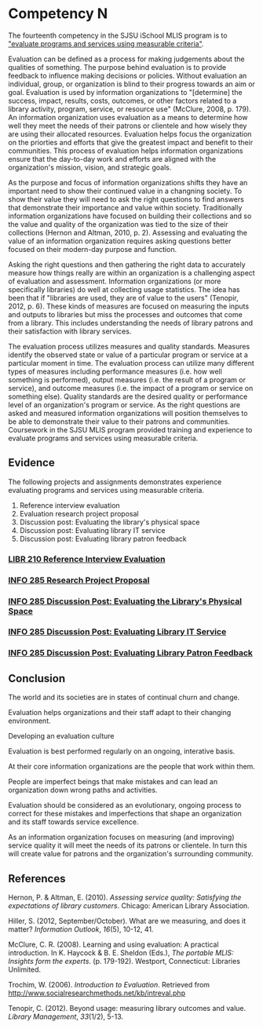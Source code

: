 # Competency N

The fourteenth competency in the SJSU iSchool MLIS program is to ["evaluate programs and services using measurable criteria"](http://ischool.sjsu.edu/current-students/courses/core-competencies).

Evaluation can be defined as a process for making judgements about the qualities of something. The purpose behind evaluation is to provide feedback to influence making decisions or policies. Without evaluation an individual, group, or organization is blind to their progress towards an aim or goal. Evaluation is used by information organizations to "[determine] the success, impact, results, costs, outcomes, or other factors related to a library activity, program, service, or resource use" (McClure, 2008, p. 179). An information organization uses evaluation as a means to determine how well they meet the needs of their patrons or clientele and how wisely they are using their allocated resources. Evaluation helps focus the organization on the priorties and efforts that give the greatest impact and benefit to their communities. This process of evaluation helps information organizations ensure that the day-to-day work and efforts are aligned with the organization's mission, vision, and strategic goals. 

As the purpose and focus of information organizations shifts they have an important need to show their continued value in a changning society. To show their value they will need to ask the right questions to find answers that demonstrate their importance and value within society. Traditionally information organizations have focused on building their collections and so the value and quality of the organization was tied to the size of their collections (Hernon and Altman, 2010, p. 2). Assessing and evaluating the value of an information organization requires asking questions better focused on their modern-day purpose and function. 

Asking the right questions and then gathering the right data to accurately measure how things really are within an organization is a challenging aspect of evaluation and assessment. Information organizations (or more specifically libraries) do well at collecting usage statistics. The idea has been that if "libraries are used, they are of value to the users" (Tenopir, 2012, p. 6). These kinds of measures are focused on measuring the inputs and outputs to libraries but miss the processes and outcomes that come from a library. This includes understanding the needs of library patrons and their satisfaction with library services. 

The evaluation process utilizes measures and quality standards. Measures identify the observed state or value of a particular program or service at a particular moment in time. The evaluation process can utilize many different types of measures including performance measures (i.e. how well something is performed), output measures (i.e. the result of a program or service), and outcome measures (i.e. the impact of a program or service on something else). Quality standards are the desired quality or performance level of an organization's program or service. As the right questions are asked and measured information organizations will position themselves to be able to demonstrate their value to their patrons and communities. Coursework in the SJSU MLIS program provided training and experience to evaluate programs and services using measurable criteria.

## Evidence

The following projects and assignments demonstrates experience evaluating programs and services using measurable criteria.

1. Reference interview evaluation
2. Evaluation research project proposal
3. Discussion post: Evaluating the library's physical space
4. Discussion post: Evaluating library IT service
5. Discussion post: Evaluating library patron feedback

### [LIBR 210 Reference Interview Evaluation](https://mlisefolio.files.wordpress.com/2016/09/libr210_a6.pdf) 

### [INFO 285 Research Project Proposal]()

### [INFO 285 Discussion Post: Evaluating the Library's Physical Space]()

### [INFO 285 Discussion Post: Evaluating Library IT Service]()

### [INFO 285 Discussion Post: Evaluating Library Patron Feedback]()

## Conclusion

The world and its societies are in states of continual churn and change. 

Evaluation helps organizations and their staff adapt to their changing environment.

Developing an evaluation culture

Evaluation is best performed regularly on an ongoing, interative basis. 

At their core information organizations are the people that work within them. 

People are imperfect beings that make mistakes and can lead an organization down wrong paths and activities. 

Evaluation should be considered as an evolutionary, ongoing process to correct for these mistakes and imperfections that shape an organization and its staff towards service excellence. 

As an information organization focuses on measuring (and improving) service quality it will meet the needs of its patrons or clientele. In turn this will create value for patrons and the organization's surrounding community. 

## References

Hernon, P. & Altman, E. (2010). *Assessing service quality: Satisfying the expectations of library customers*. Chicago: American Library Association. 

Hiller, S. (2012, September/October). What are we measuring, and does it matter? *Information Outlook*, *16*(5), 10-12, 41.

McClure, C. R. (2008). Learning and using evaluation: A practical introduction. In K. Haycock & B. E. Sheldon (Eds.), *The portable MLIS: Insights form the experts*. (p. 179-192). Westport, Connecticut: Libraries Unlimited.

Trochim, W. (2006). *Introduction to Evaluation*. Retrieved from <http://www.socialresearchmethods.net/kb/intreval.php>

Tenopir, C. (2012). Beyond usage: measuring library outcomes and value. *Library Management*, *33*(1/2), 5-13.
